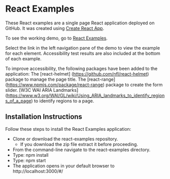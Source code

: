 # React Examples
These React examples are a single page React application deployed on GitHub. It was created using [Create React App](https://github.com/facebookincubator/create-react-app). 

To see the working demo, go to [React Examples](https://snidersd.github.io/react-examples/#/).

Select the link in the left navigation pane of the demo to view the example for each element. Accessibility test results are also included at the bottom of each example.

To improve accessibility, the following packages have been added to the application:
The [react-helmet] (https://github.com/nfl/react-helmet) package to manage the page title.
The [react-range] (https://www.npmjs.com/package/react-range) package to create the form slider.
[W3C WAI ARIA Landmarks] (https://www.w3.org/WAI/GL/wiki/Using_ARIA_landmarks_to_identify_regions_of_a_page) to identify regions to a page.

## Installation Instructions
Follow these steps to install the React Examples application:
- Clone or download the react-examples repository. 
    - If you download the zip file extract it before proceeding.
- From the command-line navigate to the react-examples directory.
- Type: npm install
- Type: npm start
- The application opens in your default browser to http://localhost:3000/#/
